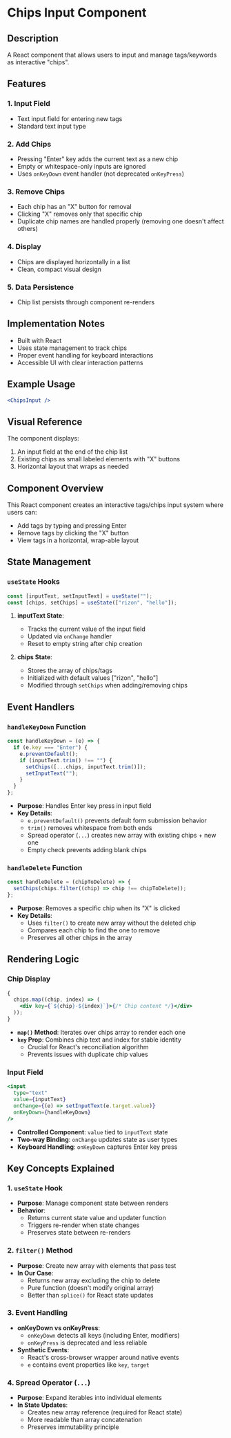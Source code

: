 # Chips Input Component

## Description

A React component that allows users to input and manage tags/keywords as interactive "chips".

## Features

### 1. Input Field

- Text input field for entering new tags
- Standard text input type

### 2. Add Chips

- Pressing "Enter" key adds the current text as a new chip
- Empty or whitespace-only inputs are ignored
- Uses `onKeyDown` event handler (not deprecated `onKeyPress`)

### 3. Remove Chips

- Each chip has an "X" button for removal
- Clicking "X" removes only that specific chip
- Duplicate chip names are handled properly (removing one doesn't affect others)

### 4. Display

- Chips are displayed horizontally in a list
- Clean, compact visual design

### 5. Data Persistence

- Chip list persists through component re-renders

## Implementation Notes

- Built with React
- Uses state management to track chips
- Proper event handling for keyboard interactions
- Accessible UI with clear interaction patterns

## Example Usage

```jsx
<ChipsInput />
```

## Visual Reference

The component displays:

1. An input field at the end of the chip list
2. Existing chips as small labeled elements with "X" buttons
3. Horizontal layout that wraps as needed

## Component Overview

This React component creates an interactive tags/chips input system where users can:

- Add tags by typing and pressing Enter
- Remove tags by clicking the "X" button
- View tags in a horizontal, wrap-able layout

## State Management

### `useState` Hooks

```jsx
const [inputText, setInputText] = useState("");
const [chips, setChips] = useState(["rizon", "hello"]);
```

1. **inputText State**:

   - Tracks the current value of the input field
   - Updated via `onChange` handler
   - Reset to empty string after chip creation

2. **chips State**:
   - Stores the array of chips/tags
   - Initialized with default values ["rizon", "hello"]
   - Modified through `setChips` when adding/removing chips

## Event Handlers

### `handleKeyDown` Function

```jsx
const handleKeyDown = (e) => {
  if (e.key === "Enter") {
    e.preventDefault();
    if (inputText.trim() !== "") {
      setChips([...chips, inputText.trim()]);
      setInputText("");
    }
  }
};
```

- **Purpose**: Handles Enter key press in input field
- **Key Details**:
  - `e.preventDefault()` prevents default form submission behavior
  - `trim()` removes whitespace from both ends
  - Spread operator (`...`) creates new array with existing chips + new one
  - Empty check prevents adding blank chips

### `handleDelete` Function

```jsx
const handleDelete = (chipToDelete) => {
  setChips(chips.filter((chip) => chip !== chipToDelete));
};
```

- **Purpose**: Removes a specific chip when its "X" is clicked
- **Key Details**:
  - Uses `filter()` to create new array without the deleted chip
  - Compares each chip to find the one to remove
  - Preserves all other chips in the array

## Rendering Logic

### Chip Display

```jsx
{
  chips.map((chip, index) => (
    <div key={`${chip}-${index}`}>{/* Chip content */}</div>
  ));
}
```

- **`map()` Method**: Iterates over chips array to render each one
- **`key` Prop**: Combines chip text and index for stable identity
  - Crucial for React's reconciliation algorithm
  - Prevents issues with duplicate chip values

### Input Field

```jsx
<input
  type="text"
  value={inputText}
  onChange={(e) => setInputText(e.target.value)}
  onKeyDown={handleKeyDown}
/>
```

- **Controlled Component**: `value` tied to `inputText` state
- **Two-way Binding**: `onChange` updates state as user types
- **Keyboard Handling**: `onKeyDown` captures Enter key press

## Key Concepts Explained

### 1. `useState` Hook

- **Purpose**: Manage component state between renders
- **Behavior**:
  - Returns current state value and updater function
  - Triggers re-render when state changes
  - Preserves state between re-renders

### 2. `filter()` Method

- **Purpose**: Create new array with elements that pass test
- **In Our Case**:
  - Returns new array excluding the chip to delete
  - Pure function (doesn't modify original array)
  - Better than `splice()` for React state updates

### 3. Event Handling

- **onKeyDown vs onKeyPress**:
  - `onKeyDown` detects all keys (including Enter, modifiers)
  - `onKeyPress` is deprecated and less reliable
- **Synthetic Events**:
  - React's cross-browser wrapper around native events
  - `e` contains event properties like `key`, `target`

### 4. Spread Operator (`...`)

- **Purpose**: Expand iterables into individual elements
- **In State Updates**:
  - Creates new array reference (required for React state)
  - More readable than array concatenation
  - Preserves immutability principle
